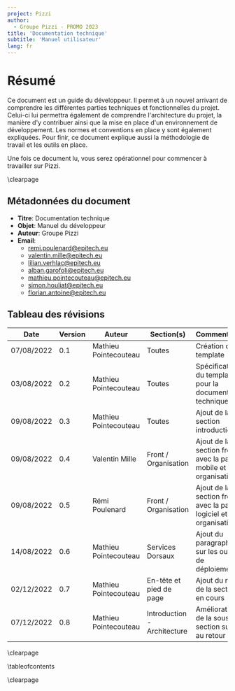 ```yaml
---
project: Pizzi
author:
  - Groupe Pizzi - PROMO 2023
title: 'Documentation technique'
subtitle: 'Manuel utilisateur'
lang: fr
---
```


# Résumé

Ce document est un guide du développeur. Il permet à un nouvel arrivant de
comprendre les différentes parties techniques et fonctionnelles du projet.
Celui-ci lui permettra également de comprendre l'architecture du projet, la
manière d'y contribuer ainsi que la mise en place d'un environnement de
développement. Les normes et conventions en place y sont également expliquées.
Pour finir, ce document explique aussi la méthodologie de travail et les outils
en place.

Une fois ce document lu, vous serez opérationnel pour commencer à travailler
sur Pizzi.

\clearpage

## Métadonnées du document

- **Titre**: Documentation technique
- **Objet**: Manuel du développeur
- **Auteur**: Groupe Pizzi
- **Email**: 
  - remi.poulenard@epitech.eu
  - valentin.mille@epitech.eu
  - lilian.verhlac@epitech.eu
  - alban.garofoli@epitech.eu
  - mathieu.pointecouteau@epitech.eu
  - simon.houliat@epitech.eu
  - florian.antoine@epitech.eu

## Tableau des révisions

| **Date**         | **Version**   | **Auteur**            | **Section(s)**              | **Commentaires**                                                  |
| ---------------- | ------------- | --------------------  | ----------------            | ----------------------------                                      |
| 07/08/2022       | 0.1           | Mathieu Pointecouteau | Toutes                      | Création du template                                              |
| 03/08/2022       | 0.2           | Mathieu Pointecouteau | Toutes                      | Spécification du template pour la documentation technique         |
| 09/08/2022       | 0.3           | Mathieu Pointecouteau | Toutes                      | Ajout de la section introduction                                  |
| 09/08/2022       | 0.4           | Valentin Mille        | Front / Organisation        | Ajout de la section front avec la partie mobile et organisation   |
| 09/08/2022       | 0.5           | Rémi Poulenard        | Front / Organisation        | Ajout de la section front avec la partie logiciel et organisation |
| 14/08/2022       | 0.6           | Mathieu Pointecouteau | Services Dorsaux            | Ajout du paragraphe sur les outils de déploiements                |
| 02/12/2022       | 0.7           | Mathieu Pointecouteau | En-tête et pied de page     | Ajout du nom de la section en cours                               |
| 07/12/2022       | 0.8           | Mathieu Pointecouteau | Introduction - Architecture | Amélioration de la sous-section suite au retour                   |

\clearpage

\tableofcontents

\clearpage
